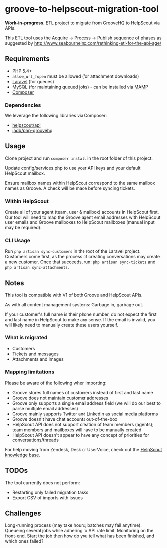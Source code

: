 # groove-to-helpscout-migration-tool

**Work-in-progress**. ETL project to migrate from GrooveHQ to HelpScout via APIs.

This ETL tool uses the Acquire -> Process -> Publish sequence of phases as suggested by http://www.seabourneinc.com/rethinking-etl-for-the-api-age/

## Requirements

- PHP 5.4+
- `allow_url_fopen` must be allowed (for attachment downloads)
- [Laravel](https://laravel.com/docs/5.1/installation) (for queues)
- MySQL (for maintaining queued jobs) - can be installed via [MAMP](https://www.mamp.info/en/)
- [Composer](https://getcomposer.org/download/)

### Dependencies

We leverage the following libraries via Composer:
- [helpscout/api](https://github.com/helpscout/helpscout-api-php)
- [jadb/php-groovehq](https://github.com/jadb/php-groovehq)

## Usage

Clone project and run `composer install` in the root folder of this project.

Update config/services.php to use your API keys and your default HelpScout mailbox.

Ensure mailbox names within HelpScout correspond to the same mailbox names as Groove. A check will be made before syncing tickets.

### Within HelpScout

Create all of your agent (team, user & mailbox) accounts in HelpScout first. Our tool will need to map the Groove agent 
email addresses with HelpScout user emails and Groove mailboxes to HelpScout mailboxes (manual input may be required).

### CLI Usage

Run `php artisan sync-customers` in the root of the Laravel project. Customers come first, as the process of creating conversations may create a new customer.
Once that succeeds, run: `php artisan sync-tickets` and `php artisan sync-attachments`.

## Notes

This tool is compatible with V1 of both Groove and HelpScout APIs.

As with all content management systems: Garbage in, garbage out.

If your customer's full name is their phone number, do not expect the first and last name in HelpScout to make any
sense. If the email is invalid, you will likely need to manually create these users yourself.

### What is migrated
- Customers
- Tickets and messages
- Attachments and images

### Mapping limitations

Please be aware of the following when importing:
- Groove stores full names of customers instead of first and last name
- Groove does not maintain customer addresses
- Groove only supports a single email address field (we will do our best to parse multiple email addresses)
- Groove mainly supports Twitter and LinkedIn as social media platforms
- Groove doesn't have chat accounts out-of-the-box
- HelpScout API does not support creation of team members (agents); team members and mailboxes will have to be manually created
- HelpScout API doesn't appear to have any concept of priorities for conversations/threads

For help moving from Zendesk, Desk or UserVoice, check out the [HelpScout knowledge base](http://docs.helpscout.net/category/74-copying-email-to-help-scout).

## TODOs

The tool currently does not perform:

- Restarting only failed migration tasks
- Export CSV of imports with issues

## Challenges

Long-running process (may take hours; batches may fail anytime).
Queueing several jobs while adhering to API rate limit. 
Monitoring on the front-end. 
Start the job then how do you tell what has been finished, and which ones failed?